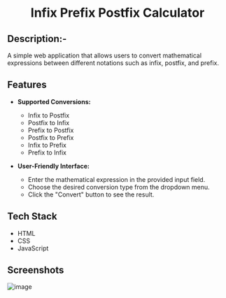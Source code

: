 # <p align="center">Infix Prefix Postfix Calculator</p>

## Description:-
A simple web application that allows users to convert mathematical expressions between different notations such as infix, postfix, and prefix.

## Features

- **Supported Conversions:**
  - Infix to Postfix
  - Postfix to Infix
  - Prefix to Postfix
  - Postfix to Prefix
  - Infix to Prefix
  - Prefix to Infix

- **User-Friendly Interface:**
  - Enter the mathematical expression in the provided input field.
  - Choose the desired conversion type from the dropdown menu.
  - Click the "Convert" button to see the result.

## Tech Stack

- HTML
- CSS
- JavaScript

## Screenshots

![image](https://github.com/thesri/CalcDiverse/assets/73993775/ab326b46-36ed-4bef-b12b-e7ecf6e20ad3)
